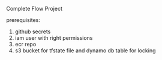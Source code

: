  Complete Flow Project



prerequisites:

1. github secrets
2. iam user with right permissions
3. ecr repo
4. s3 bucket for tfstate file and dynamo db table for locking


